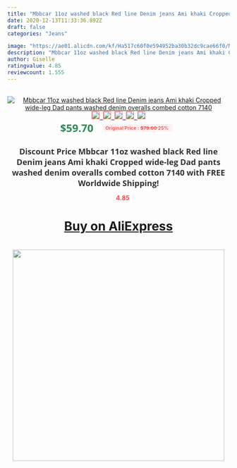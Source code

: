 ```yaml
---
title: "Mbbcar 11oz washed black Red line Denim jeans Ami khaki Cropped wide-leg Dad pants washed denim overalls combed cotton 7140"
date: 2020-12-13T11:33:36.892Z
draft: false
categories: "Jeans"

image: "https://ae01.alicdn.com/kf/Ha517c60f0e594952ba30b32dc9cae66f0/Mbbcar-11oz-washed-black-Red-line-Denim-jeans-Ami-khaki-Cropped-wide-leg-Dad-pants-washed.jpg"
description: "Mbbcar 11oz washed black Red line Denim jeans Ami khaki Cropped wide-leg Dad pants washed denim overalls combed cotton 7140"
author: Giselle
ratingvalue: 4.85
reviewcount: 1.555
---
```

<br>
<div style="text-align: center;">
<a href="https://s.click.aliexpress.com/e/_ANzQ0H" target="_blank" rel="nofollow noopener noreferrer"><img alt="Mbbcar 11oz washed black Red line Denim jeans Ami khaki Cropped wide-leg Dad pants washed denim overalls combed cotton 7140" class="magnifier-image" src="https://ae01.alicdn.com/kf/Ha517c60f0e594952ba30b32dc9cae66f0/Mbbcar-11oz-washed-black-Red-line-Denim-jeans-Ami-khaki-Cropped-wide-leg-Dad-pants-washed.jpg_640x640.jpg">
<br>
<img style="border:1px solid salmon" src="https://ae01.alicdn.com/kf/Ha517c60f0e594952ba30b32dc9cae66f0/Mbbcar-11oz-washed-black-Red-line-Denim-jeans-Ami-khaki-Cropped-wide-leg-Dad-pants-washed.jpg_120x120.jpg">&nbsp;&nbsp;<img style="border:1px solid salmon" src="https://ae01.alicdn.com/kf/H6315c522f2b94cb0ae551eaff6995ec3R/Mbbcar-11oz-washed-black-Red-line-Denim-jeans-Ami-khaki-Cropped-wide-leg-Dad-pants-washed.jpg_120x120.jpg">&nbsp;&nbsp;<img style="border:1px solid salmon" src="https://ae01.alicdn.com/kf/H7b44883f150c49dab512957907d85aa3T/Mbbcar-11oz-washed-black-Red-line-Denim-jeans-Ami-khaki-Cropped-wide-leg-Dad-pants-washed.jpg_120x120.jpg">&nbsp;&nbsp;<img style="border:1px solid salmon" src="https://ae01.alicdn.com/kf/H7a50e0f8b1804f93a3405632cc93171cV/Mbbcar-11oz-washed-black-Red-line-Denim-jeans-Ami-khaki-Cropped-wide-leg-Dad-pants-washed.jpg_120x120.jpg">&nbsp;&nbsp;<img style="border:1px solid salmon" src="https://ae01.alicdn.com/kf/Ha2012c909f6644ddaab25f7ea4798f4bS/Mbbcar-11oz-washed-black-Red-line-Denim-jeans-Ami-khaki-Cropped-wide-leg-Dad-pants-washed.jpg_120x120.jpg"></a></div><br0>
<div style="text-align: center;"><span style="background-color: white; border: 0px; box-sizing: border-box; color: seagreen; display: inline-block; font-family: &quot;open sans&quot; , &quot;arial&quot; , &quot;helvetica&quot; , sans-serif , &quot;heiti&quot;; font-size: 24px; font-stretch: inherit; font-weight: 700; line-height: inherit; margin: 0px 10px 0px 0px; padding: 0px; vertical-align: middle;">$59.70 </span>
<span style="background: rgb(255 , 241 , 241); border-radius: 3px; border: 0px; box-sizing: border-box; color: #ff4747; display: inline-block; font-family: inherit; font-size: 12px; font-stretch: inherit; font-style: inherit; font-variant: inherit; font-weight: 600; line-height: inherit; margin: 0px; padding: 2px 5px; transform: scale(0.9); vertical-align: middle;">Original Price : <b style="text-decoration: line-through;">$79.60 </b> 25%&nbsp;&nbsp;</span></div>
<h1 style="color: #333333; display: inline-block; font-family: &quot;open sans&quot; , &quot;arial&quot; , &quot;helvetica&quot; , sans-serif , &quot;heiti&quot;; font-size: 18px; font-stretch: inherit; font-weight: 700; text-align: center;">Discount Price Mbbcar 11oz washed black Red line Denim jeans Ami khaki Cropped wide-leg Dad pants washed denim overalls combed cotton 7140 with FREE Worldwide Shipping!</h1>
<div style="color: #ff4747; text-align: center;">
<img src="https://4.bp.blogspot.com/-M0ZcTcb-5uY/XleCXlxnR4I/AAAAAAAAAEc/OrjgMkXV1oMQFaCRZj5HQwOCBcu3w1FegCPcBGAYYCw/s1600/star.png" style="height: 15px;">&nbsp;<b>4.85</b></div>
<div class="button_cont" align="center"><a class="buynow_a" href="https://s.click.aliexpress.com/e/_ANzQ0H" target="_blank" rel="nofollow noopener noreferrer"><H1>Buy on AliExpress</H1></a></div><br>
<div class="separator" style="clear: both; text-align: center;">
<img src="https://lh3.googleusercontent.com/-pTy5HemUv9M/XlePHvY0dAI/AAAAAAAAAE4/0nX5iRUoIWY8eMW9Dpxeirr157OZliDIgCLcBGAsYHQ/s1600/badge.gif" width="480">
</div>
